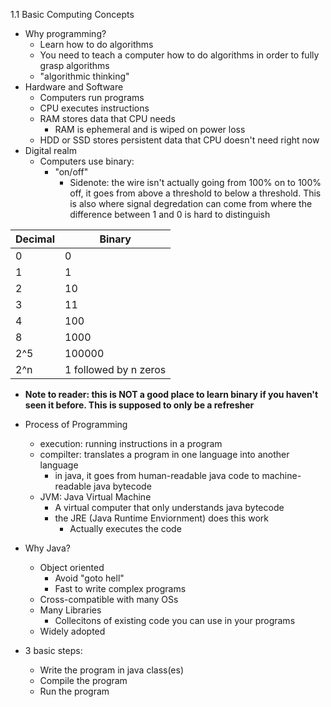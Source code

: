 1.1 Basic Computing Concepts

- Why programming?
	- Learn how to do algorithms
	- You need to teach a computer how to do algorithms in order to fully grasp algorithms
	- "algorithmic thinking"
- Hardware and Software
	- Computers run programs
	- CPU executes instructions 
	- RAM stores data that CPU needs
		- RAM is ephemeral and is wiped on power loss 
	- HDD or SSD stores persistent data that CPU doesn't need right now
- Digital realm
	- Computers use binary:
		- "on/off"
			- Sidenote: the wire isn't actually going from 100% on to 100% off, it goes from above a threshold to below a threshold. This is also where signal degredation can come from where the difference between 1 and 0 is hard to distinguish

| Decimal | Binary |
|--------|-------------|
| 0 | 0 |
| 1 | 1 |
| 2 | 10 |
| 3 | 11 |
| 4 | 100 |
| 8 | 1000 |
| 2^5 | 100000 |
| 2^n | 1 followed by n zeros |

- **Note to reader: this is NOT a good place to learn binary if you haven't seen it before. This is supposed to only be a refresher**

- Process of Programming
	- execution: running instructions in a program
	- compilter: translates a program in one language into another language
		- in java, it goes from human-readable java code to machine-readable java bytecode
	- JVM: Java Virtual Machine
		- A virtual computer that only understands java bytecode
		- the JRE (Java Runtime Enviornment) does this work
			- Actually executes the code
- Why Java?
	- Object oriented
		- Avoid "goto hell"
		- Fast to write complex programs
	- Cross-compatible with many OSs
	- Many Libraries
		- Collecitons of existing code you can use in your programs
	- Widely adopted
- 3 basic steps:
	- Write the program in java class(es)
	- Compile the program
	- Run the program
